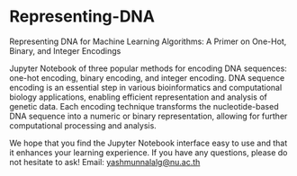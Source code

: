 # Representing-DNA
Representing DNA for Machine Learning Algorithms: A Primer on One-Hot, Binary, and Integer Encodings

Jupyter Notebook of three popular methods for encoding DNA sequences: one-hot encoding, binary encoding, and integer encoding. DNA sequence encoding is an essential step in various bioinformatics and computational biology applications, enabling efficient representation and analysis of genetic data. Each encoding technique transforms the nucleotide-based DNA sequence into a numeric or binary representation, allowing for further computational processing and analysis.

We hope that you find the Jupyter Notebook interface easy to use and that it enhances your learning experience. If you have any questions, please do not hesitate to ask!
Email: yashmunnalalg@nu.ac.th
